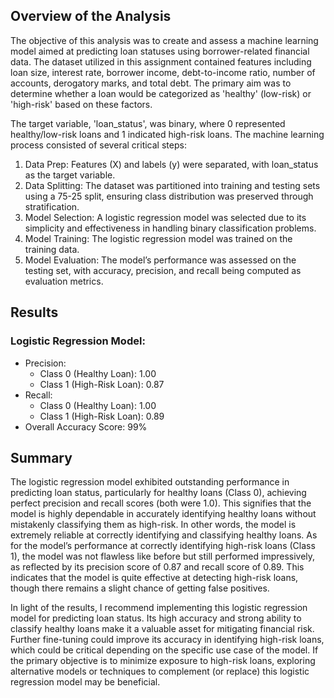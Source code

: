 ## Overview of the Analysis

The objective of this analysis was to create and assess a machine learning model aimed at predicting loan statuses using borrower-related financial data. The dataset utilized in this assignment contained features including loan size, interest rate, borrower income, debt-to-income ratio, number of accounts, derogatory marks, and total debt. The primary aim was to determine whether a loan would be categorized as 'healthy' (low-risk) or 'high-risk' based on these factors.

The target variable, 'loan_status', was binary, where 0 represented healthy/low-risk loans and 1 indicated high-risk loans. The machine learning process consisted of several critical steps:
1. Data Prep: Features (X) and labels (y) were separated, with loan_status as the target variable. 
2. Data Splitting: The dataset was partitioned into training and testing sets using a 75-25 split, ensuring class distribution was preserved through stratification. 
3. Model Selection: A logistic regression model was selected due to its simplicity and effectiveness in handling binary classification problems. 
4. Model Training: The logistic regression model was trained on the training data. 
5. Model Evaluation: The model’s performance was assessed on the testing set, with accuracy, precision, and recall being computed as evaluation metrics.

## Results
### Logistic Regression Model:
* Precision:
    * Class 0 (Healthy Loan): 1.00
    * Class 1 (High-Risk Loan): 0.87
* Recall:
    * Class 0 (Healthy Loan): 1.00
    * Class 1 (High-Risk Loan): 0.89
* Overall Accuracy Score: 99%

## Summary
The logistic regression model exhibited outstanding performance in predicting loan status, particularly for healthy loans (Class 0), achieving perfect precision and recall scores (both were 1.0). This signifies that the model is highly dependable in accurately identifying healthy loans without mistakenly classifying them as high-risk. In other words, the model is extremely reliable at correctly identifying and classifying healthy loans. As for the model’s performance at correctly identifying high-risk loans (Class 1), the model was not flawless like before but still performed impressively, as reflected by its precision score of 0.87 and recall score of 0.89. This indicates that the model is quite effective at detecting high-risk loans, though there remains a slight chance of getting false positives.

In light of the results, I recommend implementing this logistic regression model for predicting loan status. Its high accuracy and strong ability to classify healthy loans make it a valuable asset for mitigating financial risk. Further fine-tuning could improve its accuracy in identifying high-risk loans, which could be critical depending on the specific use case of the model. If the primary objective is to minimize exposure to high-risk loans, exploring alternative models or techniques to complement (or replace) this logistic regression model may be beneficial.